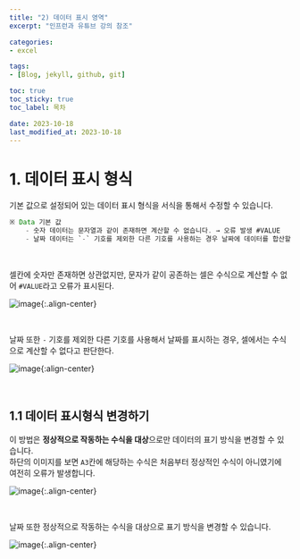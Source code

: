 ```yaml
---
title: "2) 데이터 표시 영역"
excerpt: "인프런과 유튜브 강의 참조"

categories: 
- excel

tags:
- [Blog, jekyll, github, git]

toc: true
toc_sticky: true
toc_label: 목차

date: 2023-10-18
last_modified_at: 2023-10-18
---
```


# 1. 데이터 표시 형식
기본 값으로 설정되어 있는 데이터 표시 형식을 서식을 통해서 수정할 수 있습니다.

```java
※ Data 기본 값
    - 숫자 데이터는 문자열과 같이 존재하면 계산할 수 없습니다. → 오류 발생 #VALUE
    - 날짜 데이터는 `-` 기호를 제외한 다른 기호를 사용하는 경우 날짜에 데이터를 합산할 수 없습니다 → 오류발생 #VALUE
```

<br>

셀칸에 숫자만 존재하면 상관없지만, 문자가 같이 공존하는 셀은 수식으로 계산할 수 없어 `#VALUE`라고 오류가 표시된다.

![image](https://github.com/studydong/studydong.github.io/assets/57532060/01f7e743-8a69-4fca-9d69-e10242d9afe2){:.align-center}

<br>

날짜 또한 `-` 기호를 제외한 다른 기호를 사용해서 날짜를 표시하는 경우, 셀에서는 수식으로 계산할 수 없다고 판단한다.

![image](https://github.com/studydong/studydong.github.io/assets/57532060/69ea1cee-f7f7-4d2a-96b0-ee0ebec2b4f3){:align-center}

<br>

## 1.1 데이터 표시형식 변경하기
이 방법은 **정상적으로 작동하는 수식을 대상**으로만 데이터의 표기 방식을 변경할 수 있습니다.  
하단의 이미지를 보면 `A3`칸에 해당하는 수식은 처음부터 정상적인 수식이 아니였기에 여전히 오류가 발생합니다.

![image](https://github.com/studydong/studydong.github.io/assets/57532060/ab957f5d-30fa-4d6b-b083-2cc9b86faca8){:.align-center}

<br>

날짜 또한 정상적으로 작동하는 수식을 대상으로 표기 방식을 변경할 수 있습니다.

![image](https://github.com/studydong/studydong.github.io/assets/57532060/b630ffd8-4233-42f9-a5d6-895bfa1a5520){:.align-center}